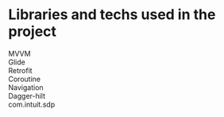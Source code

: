<h1> Libraries and techs used in the project </h1>

MVVM<br/>
Glide<br/>
Retrofit<br/>
Coroutine</font> <br/>
Navigation</font> <br/>
Dagger-hilt</font> <br/>
com.intuit.sdp</font> <br/>

